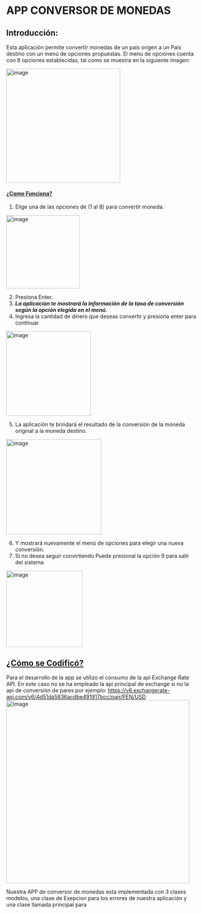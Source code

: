 # APP CONVERSOR DE MONEDAS
## Introducción:
Esta aplicación permite convertir monedas de un pais origen a un País destino con un menú de opciones propuestas. El menu de opciones cuenta con 8 opciones establecidas, tal como se muestra en la siguiente imagen:

<img width="302" alt="image" src="https://github.com/user-attachments/assets/97fcd585-4825-4e05-b26e-a633be5b0bd4" />

#### <ins> ¿Como Funciona?</ins>
1. Elige una de las opciones de (1 al 8) para convertir moneda. 
<img width="194" alt="image" src="https://github.com/user-attachments/assets/c8f67a50-4be3-4345-a491-e597f1d1a8b4" />

 2. Presiona Enter.
 3. ***La aplicación te mostrará la información de la tasa de conversión según la opción elegida en el menú***.
 4. Ingresa la cantidad de dinero que deseas convertir y presiona enter para continuar

<img width="224" alt="image" src="https://github.com/user-attachments/assets/3131365d-157f-4f8d-831f-953179b5a5ee" />

 5. La aplicación te brindará el resultado de la conversión de la moneda original a la moneda destino.
<img width="252" alt="image" src="https://github.com/user-attachments/assets/5049321a-4738-4eeb-b74e-97756d244824" />

 6. Y mostrará nuevamente el menú de opciones para elegir una nueva conversión. 
 7. Si no desea seguir convirtiendo Puede presional la opción 9 para salir del sistema

<img width="202" alt="image" src="https://github.com/user-attachments/assets/1795c1f7-414a-412c-ae37-b344502d10f3" />

## <ins> ¿Cómo se Codificó?</ins>

Para el desarrollo de la app se utilizo el consumo de la api Exchange Rate API. En este caso no se ha empleado la api principal de exchange si no la api de conversión de pares por ejemplo:
[https://v6.exchangerate-api.com/v6/4d51da5836acdbe491917bcc/pair/PEN/USD ](https://v6.exchangerate-api.com/v6/4d51da5836acdbe491917bcc/pair/PEN/USD)
<img width="485" alt="image" src="https://github.com/user-attachments/assets/cdc18567-beee-4d0c-b3df-646e5bae1fa3" />

Nuestra APP de conversor de monedas esta implementada con 3 clases modelos, una clase de Exepcion para los errores de nuestra aplicación y una clase llamada principal para 

